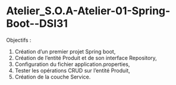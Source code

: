 # Atelier_S.O.A-Atelier-01-Spring-Boot--DSI31
Objectifs :
1. Création d’un premier projet Spring boot,
2. Création de l’entité Produit et de son interface Repository,
3. Configuration du fichier application.properties,
4. Tester les opérations CRUD sur l’entité Produit,
5. Création de la couche Service.
